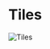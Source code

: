 Tiles
=====

![Tiles](https://s3.amazonaws.com/uploads.hipchat.com/83735/604403/rJk3oHmH3UsLt7T/tiles.gif)
